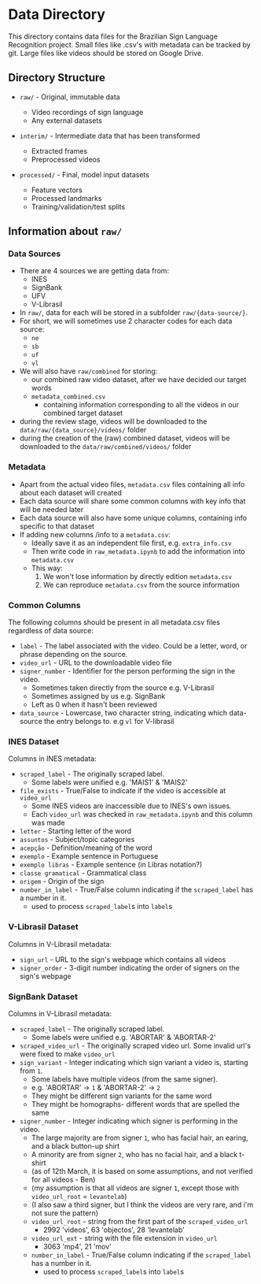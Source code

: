 # Data Directory

This directory contains data files for the Brazilian Sign Language Recognition project. Small files like .csv's with metadata can be tracked by git. Large files like videos should be stored on Google Drive.

## Directory Structure

- `raw/` - Original, immutable data
  - Video recordings of sign language
  - Any external datasets
  
- `interim/` - Intermediate data that has been transformed
  - Extracted frames
  - Preprocessed videos
  
- `processed/` - Final, model input datasets
  - Feature vectors
  - Processed landmarks
  - Training/validation/test splits

## Information about `raw/`

### Data Sources

- There are 4 sources we are getting data from:
  - INES
  - SignBank
  - UFV
  - V-Librasil
- In `raw/`, data for each will be stored in a subfolder `raw/{data-source/}`.
- For short, we will sometimes use 2 character codes for each data source:
  - `ne`
  - `sb`
  - `uf`
  - `vl`
- We will also have `raw/combined` for storing:
  - our combined raw video dataset, after we have decided our target words
  - `metadata_combined.csv`
    - containing information corresponding to all the videos in our combined target dataset
- during the review stage, videos will be downloaded to the `data/raw/{data_source}/videos/` folder
- during the creation of the (raw) combined dataset, videos will be downloaded to the `data/raw/combined/videos/` folder


### Metadata

- Apart from the actual video files, `metadata.csv` files containing all info about each dataset will created
- Each data source will share some common columns with key info that will be needed later
- Each data source will also have some unique columns, containing info specific to that dataset
- If adding new columns /info to a `metadata.csv`:
  - Ideally save it as an independent file first, e.g. `extra_info.csv`
  - Then write code in `raw_metadata.ipynb` to add the information into `metadata.csv`
  - This way:
     1. We won't lose information by directly edition `metadata.csv`
     2. We can reproduce `metadata.csv` from the source information

### Common Columns
The following columns should be present in all metadata.csv files regardless of data source:

- `label` - The label associated with the video. Could be a letter, word, or phrase depending on the source.
- `video_url` - URL to the downloadable video file
- `signer_number` - Identifier for the person performing the sign in the video.
  - Sometimes taken directly from the source e.g. V-Librasil
  - Sometimes assigned by us e.g. SignBank
  - Left as 0 when it hasn't been reviewed
- `data_source` - Lowercase, two character string, indicating which data-source the entry belongs to. e.g `vl` for V-librasil

### INES Dataset
Columns in INES metadata:
- `scraped_label` - The originally scraped label. 
  - Some labels were unified e.g. 'MAIS1' & 'MAIS2' 
- `file_exists` - True/False to indicate if the video is accessible at `video_url`
  - Some INES videos are inaccessible due to INES's own issues.
  - Each `video_url` was checked in `raw_metadata.ipynb` and this column was made
- `letter` - Starting letter of the word
- `assuntos` - Subject/topic categories
- `acepção` - Definition/meaning of the word
- `exemplo` - Example sentence in Portuguese
- `exemplo libras` - Example sentence (in Libras notation?)
- `classe gramatical` - Grammatical class
- `origem` - Origin of the sign
- `number_in_label` - True/False column indicating if the `scraped_label` has a number in it.
  - used to process `scraped_label`s into `label`s

### V-Librasil Dataset
Columns in V-Librasil metadata:
- `sign_url` - URL to the sign's webpage which contains all videos
- `signer_order` - 3-digit number indicating the order of signers on the sign's webpage

### SignBank Dataset
Columns in V-Librasil metadata:
- `scraped_label` - The originally scraped label. 
  - Some labels were unified e.g. 'ABORTAR' & 'ABORTAR-2' 
- `scraped_video_url` - The originally scraped video url. Some invalid url's were fixed to make `video_url`
- `sign_variant` - Integer indicating which sign variant a video is, starting from `1`.
  - Some labels have multiple videos (from the same signer).
  - e.g. 'ABORTAR' -> `1` & 'ABORTAR-2' -> `2`
  - They might be different sign variants for the same word
  - They might be homographs- different words that are spelled the same
- `signer_number` - Integer indicating which signer is performing in the video.
  - The large majority are from signer `1`, who has facial hair, an earing, and a black button-up shirt
  - A minority are from signer `2`, who has no facial hair, and a black t-shirt
  - (as of 12th March, it is based on some assumptions, and not verified for all videos - Ben)
  - (my assumption is that all videos are signer `1`, except those with `video_url_root` = `levantelab`)
  - (I also saw a third signer, but I think the videos are very rare, and i'm not sure the pattern)
  - `video_url_root` - string from the first part of the `scraped_video_url`
    - 2992 'videos', 63 'objectos', 28 'levantelab'
  - `video_url_ext` - string with the file extension in `video_url`
    - 3063 'mp4', 21 'mov'
  - `number_in_label` - True/False column indicating if the `scraped_label` has a number in it.
    - used to process `scraped_label`s into `label`s